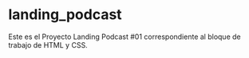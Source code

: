 # landing_podcast
Este es el Proyecto Landing Podcast #01 correspondiente al bloque de trabajo de HTML y CSS.

